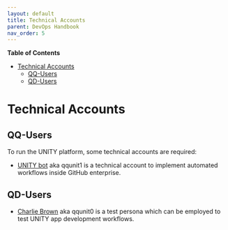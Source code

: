 ```yaml
---
layout: default
title: Technical Accounts
parent: DevOps Handbook
nav_order: 5
---
```


**Table of Contents**

<!-- START doctoc generated TOC please keep comment here to allow auto update -->
<!-- DON'T EDIT THIS SECTION, INSTEAD RE-RUN doctoc TO UPDATE -->

- [Technical Accounts](#technical-accounts)
  - [QQ-Users](#qq-users)
  - [QD-Users](#qd-users)

<!-- END doctoc generated TOC please keep comment here to allow auto update -->

# Technical Accounts

## QQ-Users

To run the UNITY platform, some technical accounts are required:

* [UNITY bot](https://atc-github.azure.cloud.bmw/qqunit1) aka qqunit1 is a technical account to implement automated
  workflows inside GitHub enterprise.

## QD-Users

* [Charlie Brown](https://atc-github.azure.cloud.bmw/qdunit0) aka qqunit0 is a test persona which can be employed to test
  UNITY app development workflows.
